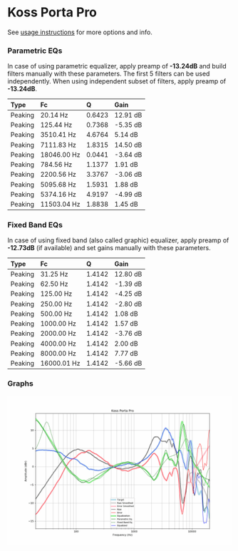 # Koss Porta Pro
See [usage instructions](https://github.com/jaakkopasanen/AutoEq#usage) for more options and info.

### Parametric EQs
In case of using parametric equalizer, apply preamp of **-13.24dB** and build filters manually
with these parameters. The first 5 filters can be used independently.
When using independent subset of filters, apply preamp of **-13.24dB**.

| Type    | Fc          |      Q | Gain     |
|:--------|:------------|:-------|:---------|
| Peaking | 20.14 Hz    | 0.6423 | 12.91 dB |
| Peaking | 125.44 Hz   | 0.7368 | -5.35 dB |
| Peaking | 3510.41 Hz  | 4.6764 | 5.14 dB  |
| Peaking | 7111.83 Hz  | 1.8315 | 14.50 dB |
| Peaking | 18046.00 Hz | 0.0441 | -3.64 dB |
| Peaking | 784.56 Hz   | 1.1377 | 1.91 dB  |
| Peaking | 2200.56 Hz  | 3.3767 | -3.06 dB |
| Peaking | 5095.68 Hz  | 1.5931 | 1.88 dB  |
| Peaking | 5374.16 Hz  | 4.9197 | -4.99 dB |
| Peaking | 11503.04 Hz | 1.8838 | 1.45 dB  |

### Fixed Band EQs
In case of using fixed band (also called graphic) equalizer, apply preamp of **-12.73dB**
(if available) and set gains manually with these parameters.

| Type    | Fc          |      Q | Gain     |
|:--------|:------------|:-------|:---------|
| Peaking | 31.25 Hz    | 1.4142 | 12.80 dB |
| Peaking | 62.50 Hz    | 1.4142 | -1.39 dB |
| Peaking | 125.00 Hz   | 1.4142 | -4.25 dB |
| Peaking | 250.00 Hz   | 1.4142 | -2.80 dB |
| Peaking | 500.00 Hz   | 1.4142 | 1.08 dB  |
| Peaking | 1000.00 Hz  | 1.4142 | 1.57 dB  |
| Peaking | 2000.00 Hz  | 1.4142 | -3.76 dB |
| Peaking | 4000.00 Hz  | 1.4142 | 2.00 dB  |
| Peaking | 8000.00 Hz  | 1.4142 | 7.77 dB  |
| Peaking | 16000.01 Hz | 1.4142 | -5.66 dB |

### Graphs
![](./Koss%20Porta%20Pro.png)